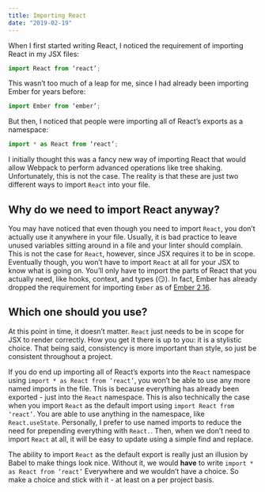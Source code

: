 ```yaml
---
title: Importing React
date: "2019-02-19"
---
```


When I first started writing React, I noticed the requirement of importing React in my JSX files:

```js
import React from ‘react’;
```

This wasn’t too much of a leap for me, since I had already been importing Ember for years before:

```js
import Ember from ‘ember’;
```

But then, I noticed that people were importing all of React’s exports as a namespace:

```js
import * as React from ‘react’;
```

I initially thought this was a fancy new way of importing React that would allow Webpack to perform advanced operations like tree shaking. Unfortunately, this is not the case. The reality is that these are just two different ways to import `React` into your file.

## Why do we need to import React anyway?

You may have noticed that even though you need to import `React`, you don’t actually use it anywhere in your file. Usually, it is bad practice to leave unused variables sitting around in a file and your linter should complain. This is not the case for `React`, however, since JSX requires it to be in scope. Eventually though, you won’t have to import `React` at all for your JSX to know what is going on. You’ll only have to import the parts of React that you actually need, like hooks, context, and types (😏). In fact, Ember has already dropped the requirement for importing `Ember` as of [Ember 2.16]([https://www.emberjs.com/blog/2017/10/11/ember-2-16-released.html](https://www.emberjs.com/blog/2017/10/11/ember-2-16-released.html)).

## Which one should you use?

At this point in time, it doesn’t matter. `React` just needs to be in scope for JSX to render correctly. How you get it there is up to you: it is a stylistic choice. That being said, consistency is more important than style, so just be consistent throughout a project.

If you do end up importing all of React’s exports into the `React` namespace using `import * as React from ‘react’`, you won’t be able to use any more named imports in the file. This is because everything has already been exported - just into the `React` namespace. This is also technically the case when you import `React` as the default import using `import React from ‘react’`. You are able to use anything in the namespace, like `React.useState`. Personally, I prefer to use named imports to reduce the need for prepending everything with `React.`. Then, when we don’t need to import `React` at all, it will be easy to update using a simple find and replace.

The ability to import `React` as the default export is really just an illusion by Babel to make things look nice. Without it, we would **have** to write `import * as React from ‘react’` Everywhere and we wouldn’t have a choice. So make a choice and stick with it - at least on a per project basis.